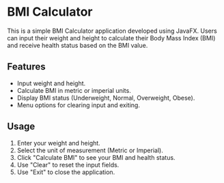 # BMI Calculator

This is a simple BMI Calculator application developed using JavaFX. Users can input their weight and height to calculate their Body Mass Index (BMI) and receive health status based on the BMI value.

## Features
- Input weight and height.
- Calculate BMI in metric or imperial units.
- Display BMI status (Underweight, Normal, Overweight, Obese).
- Menu options for clearing input and exiting.

## Usage
1. Enter your weight and height.
2. Select the unit of measurement (Metric or Imperial).
3. Click "Calculate BMI" to see your BMI and health status.
4. Use "Clear" to reset the input fields.
5. Use "Exit" to close the application.

